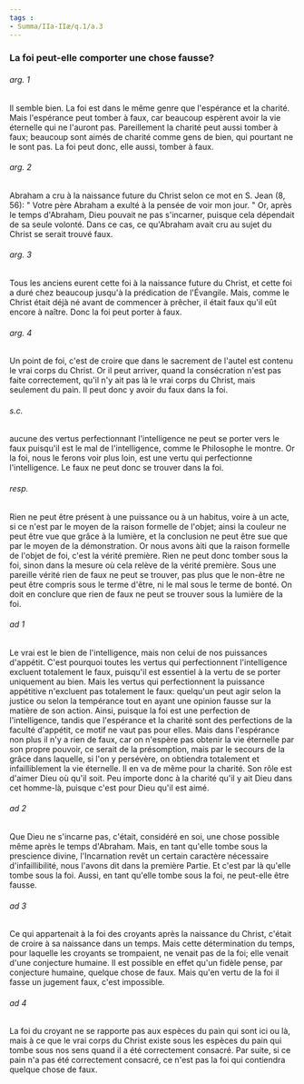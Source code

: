 ```yaml
---
tags : 
- Summa/IIa-IIæ/q.1/a.3
---
```


### La foi peut-elle comporter une chose fausse?

###### arg. 1
Il semble bien. La foi est dans le même genre que l'espérance et la charité. Mais l'espérance peut tomber à faux, car beaucoup espèrent avoir la vie éternelle qui ne l'auront pas. Pareillement la charité peut aussi tomber à faux; beaucoup sont aimés de charité comme gens de bien, qui pourtant ne le sont pas. La foi peut donc, elle aussi, tomber à faux. 

###### arg. 2
Abraham a cru à la naissance future du Christ selon ce mot en S. Jean (8, 56): " Votre père Abraham a exulté à la pensée de voir mon jour. " Or, après le temps d'Abraham, Dieu pouvait ne pas s'incarner, puisque cela dépendait de sa seule volonté. Dans ce cas, ce qu'Abraham avait cru au sujet du Christ se serait trouvé faux. 

###### arg. 3
Tous les anciens eurent cette foi à la naissance future du Christ, et cette foi a duré chez beaucoup jusqu'à la prédication de l'Évangile. Mais, comme le Christ était déjà né avant de commencer à prêcher, il était faux qu'il eût encore à naître. Donc la foi peut porter à faux. 

###### arg. 4
Un point de foi, c'est de croire que dans le sacrement de l'autel est contenu le vrai corps du Christ. Or il peut arriver, quand la consécration n'est pas faite correctement, qu'il n'y ait pas là le vrai corps du Christ, mais seulement du pain. Il peut donc y avoir du faux dans la foi. 

###### s.c.
aucune des vertus perfectionnant l'intelligence ne peut se porter vers le faux puisqu'il est le mal de l'intelligence, comme le Philosophe le montre. Or la foi, nous le ferons voir plus loin, est une vertu qui perfectionne l'intelligence. Le faux ne peut donc se trouver dans la foi. 

###### resp.
Rien ne peut être présent à une puissance ou à un habitus, voire à un acte, si ce n'est par le moyen de la raison formelle de l'objet; ainsi la couleur ne peut être vue que grâce à la lumière, et la conclusion ne peut être sue que par le moyen de la démonstration. Or nous avons àiti que la raison formelle de l'objet de foi, c'est la vérité première. Rien ne peut donc tomber sous la foi, sinon dans la mesure où cela relève de la vérité première. Sous une pareille vérité rien de faux ne peut se trouver, pas plus que le non-être ne peut être compris sous le terme d'être, ni le mal sous le terme de bonté. On doit en conclure que rien de faux ne peut se trouver sous la lumière de la foi. 

###### ad 1
Le vrai est le bien de l'intelligence, mais non celui de nos puissances d'appétit. C'est pourquoi toutes les vertus qui perfectionnent l'intelligence excluent totalement le faux, puisqu'il est essentiel à la vertu de se porter uniquement au bien. Mais les vertus qui perfectionnent la puissance appétitive n'excluent pas totalement le faux: quelqu'un peut agir selon la justice ou selon la tempérance tout en ayant une opinion fausse sur la matière de son action. Ainsi, puisque la foi est une perfection de l'intelligence, tandis que l'espérance et la charité sont des perfections de la faculté d'appétit, ce motif ne vaut pas pour elles. Mais dans l'espérance non plus il n'y a rien de faux, car on n'espère pas obtenir la vie éternelle par son propre pouvoir, ce serait de la présomption, mais par le secours de la grâce dans laquelle, si l'on y persévère, on obtiendra totalement et infailliblement la vie éternelle. Il en va de même pour la charité. Son rôle est d'aimer Dieu où qu'il soit. Peu importe donc à la charité qu'il y ait Dieu dans cet homme-là, puisque c'est pour Dieu qu'il est aimé. 

###### ad 2
Que Dieu ne s'incarne pas, c'était, considéré en soi, une chose possible même après le temps d'Abraham. Mais, en tant qu'elle tombe sous la prescience divine, l'Incarnation revêt un certain caractère nécessaire d'infaillibilité, nous l'avons dit dans la première Partie. Et c'est par là qu'elle tombe sous la foi. Aussi, en tant qu'elle tombe sous la foi, ne peut-elle être fausse. 

###### ad 3
Ce qui appartenait à la foi des croyants après la naissance du Christ, c'était de croire à sa naissance dans un temps. Mais cette détermination du temps, pour laquelle les croyants se trompaient, ne venait pas de la foi; elle venait d'une conjecture humaine. Il est possible en effet qu'un fidèle pense, par conjecture humaine, quelque chose de faux. Mais qu'en vertu de la foi il fasse un jugement faux, c'est impossible. 

###### ad 4
La foi du croyant ne se rapporte pas aux espèces du pain qui sont ici ou là, mais à ce que le vrai corps du Christ existe sous les espèces du pain qui tombe sous nos sens quand il a été correctement consacré. Par suite, si ce pain n'a pas été correctement consacré, ce n'est pas la foi qui contiendra quelque chose de faux. 

